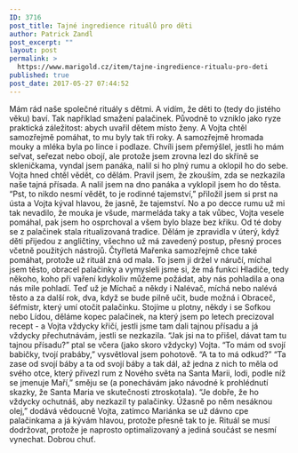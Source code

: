 ```yaml
---
ID: 3716
post_title: Tajné ingredience rituálů pro děti
author: Patrick Zandl
post_excerpt: ""
layout: post
permalink: >
  https://www.marigold.cz/item/tajne-ingredience-ritualu-pro-deti
published: true
post_date: 2017-05-27 07:44:52
---
```

Mám rád naše společné rituály s dětmi. A vidím, že děti to (tedy do jistého věku) baví. Tak například smažení palačinek. Původně to vzniklo jako ryze praktická záležitost: abych uvařil dětem místo ženy. A Vojta chtěl samozřejmě pomáhat, to mu byly tak tři roky. A samozřejmě hromada mouky a mléka byla po lince i podlaze. Chvíli jsem přemýšlel, jestli ho mám seřvat, seřezat nebo obojí, ale protože jsem zrovna lezl do skříně se skleničkama, vyndal jsem panáka, nalil si ho plný rumu a oklopil ho do sebe. Vojta hned chtěl vědět, co dělám. Pravil jsem, že zkouším, zda se nezkazila naše tajná přísada. A nalil jsem na dno panáka a vyklopil jsem ho do těsta. “Pst, to nikdo nesmí vědět, to je rodinné tajemství,” přiložil jsem si prst na ústa a Vojta kýval hlavou, že jasně, že tajemství. No a po decce rumu už mi tak nevadilo, že mouka je všude, marmeláda taky a tak vůbec, Vojta vesele pomáhal, pak jsem ho osprchoval a všem bylo blaze bez křiku.
Od té doby se z palačinek stala ritualizovaná tradice. Dělám je zpravidla v úterý, když děti přijedou z angličtiny, všechno už má zavedený postup, přesný proces včetně použitých nástrojů. Čtyřletá Mařenka samozřejmě chce také pomáhat, protože už rituál zná od mala. To jsem ji držel v náručí, míchal jsem těsto, obracel palačinky a vymysleli jsme si, že má funkci Hladiče, tedy někoho, koho při vaření kdykoliv můžeme požádat, aby nás pohladila a ona nás mile pohladí. Teď už je Míchač a někdy i Nalévač, míchá nebo nalévá těsto a za další rok, dva, když se bude pilně učit, bude možná i Obraceč, šéfmistr, který umí otočit palačinku. Stojíme u plotny, někdy i se Sofkou nebo Lídou, děláme kopec palačinek, na který jsem po letech precizoval recept - a Vojta vždycky křičí, jestli jsme tam dali tajnou přísadu a já vždycky přechutnávám, jestli se nezkazila.
“Jak jsi na to přišel, dávat tam tu tajnou přísadu?” ptal se včera (jako skoro vždycky) Vojta. “To mám od svojí babičky, tvojí prabáby,” vysvětloval jsem pohotově.
“A ta to má odkud?”
“Ta zase od svojí báby a ta od svojí báby a tak dál, až jedna z nich to měla od svého otce, který přivezl rum z Nového světa na Santa Marii, lodi, podle níž se jmenuje Maří,” směju se (a ponechávám jako návodné k prohlédnutí skazky, že Santa Maria ve skutečnosti ztroskotala).
“Je dobře, že ho vždycky ochutnáš, aby nezkazil ty palačinky. Úžasně po něm nesáknou olej,” dodává vědoucně Vojta, zatímco Mariánka se už dávno cpe palačinkama a já kývám hlavou, protože přesně tak to je. Rituál se musí dodržovat, protože je naprosto optimalizovaný a jediná součást se nesmí vynechat.
Dobrou chuť.